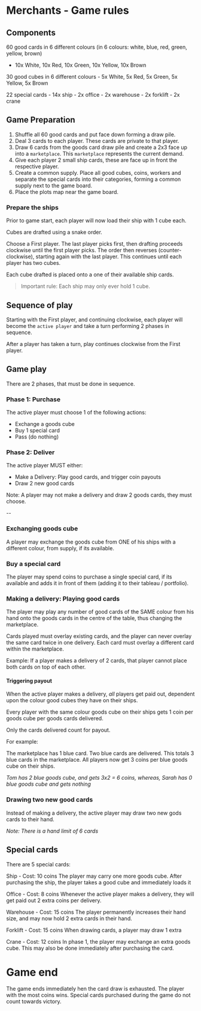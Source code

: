 # Merchants - Game rules

## Components

60 good cards in 6 different colours (in 6 colours: white, blue, red, green, yellow, brown)

- 10x White, 10x Red, 10x Green, 10x Yellow, 10x Brown

30 good cubes in 6 different colours
    - 5x White, 5x Red, 5x Green, 5x Yellow, 5x Brown

22 special cards
    - 14x ship 
    - 2x office 
    - 2x warehouse
    - 2x forklift
    - 2x crane

## Game Preparation

1. Shuffle all 60 good cards and put face down forming a draw pile.
2. Deal 3 cards to each player.  These cards are private to that player.
3. Draw 6 cards from the goods card draw pile and create a 2x3 face up into a `marketplace`.  This `marketplace` represents the current demand.
4. Give each player 2 small ship cards, these are face up in front the respective player.
5. Create a common supply. Place all good cubes, coins, workers and separate the special cards into their categories, forming a common supply next to the game board.
6. Place the plots map near the game board.

### Prepare the ships

Prior to game start, each player will now load their ship with 1 cube each.

Cubes are drafted using a snake order.

Choose a First player.   The last player picks first, then drafting proceeds clockwise until the first player picks. The order then reverses (counter-clockwise), starting again with the last player. This continues until each player has two cubes.

Each cube drafted is placed onto a one of their available ship cards. 

> Important rule: Each ship may only ever hold 1 cube.

## Sequence of play

Starting with the First player, and continuing clockwise, each player will become the `active player` and take a turn performing 2 phases in sequence. 

After a player has taken a turn, play continues clockwise from the First player.

## Game play

There are 2 phases, that must be done in sequence.

### Phase 1: Purchase

The active player must choose 1 of the following actions:

- Exchange a goods cube
- Buy 1 special card
- Pass (do nothing)

### Phase 2: Deliver

The active player MUST either:

- Make a Delivery: Play good cards, and trigger coin payouts
- Draw 2 new good cards

Note: A player may not make a delivery and draw 2 goods cards, they must choose.

--

### Exchanging goods cube
A player may exchange the goods cube from ONE of his ships with a different colour, from supply, if its available.

### Buy a special card

The player may spend coins to purchase a single special card, if its available and adds it in front of them (adding it to their tableau /  portfolio).

### Making a delivery: Playing good cards

The player may play any number of good cards of the SAME colour from his hand onto the goods cards in the centre of the table, thus changing the marketplace.

Cards played must overlay existing cards, and the player can never overlay the same card twice in one delivery.   Each card must overlay a different card within the marketplace.

Example: If a player makes a delivery of 2 cards, that player cannot place both cards on top of each other.

#### Triggering payout

When the active player makes a delivery, *all* players get paid out, dependent upon the colour good cubes they have on their ships.

Every player with the same colour goods cube on their ships gets 1 coin per goods cube per goods cards delivered.  

Only the cards delivered count for payout.

For example:

The marketplace has 1 blue card.  Two blue cards are delivered.  This totals 3 blue cards in the marketplace.  All players now get 3 coins per blue goods cube on their ships.

*Tom has 2 blue goods cube, and gets 3x2 = 6 coins, whereas, Sarah has 0 blue goods cube and gets nothing*

### Drawing two new good cards

Instead of making a delivery, the active player may draw two new gods cards to their hand.

*Note: There is a hand limit of 6 cards*

## Special cards

There are 5 special cards:

Ship - Cost: 10 coins
The player may carry one more goods cube. After purchasing the ship, the player takes a good cube and immediately loads it

Office - Cost: 8 coins
Whenever the active player makes a delivery, they will get paid out 2 extra coins per delivery.

Warehouse - Cost: 15 coins
The player permanently increases their hand size, and may now hold 2 extra cards in their hand.

Forklift - Cost: 15 coins
When drawing cards, a player may draw 1 extra

Crane - Cost: 12 coins
In phase 1, the player may exchange an extra goods cube.  This may also be done immediately after purchasing the card.

# Game end

The game ends immediately hen the card draw is exhausted.  The player with the most coins wins.  Special cards purchased during the game do not count towards victory.

